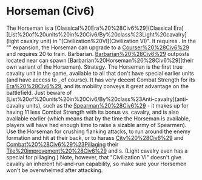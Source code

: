 # Horseman (Civ6)

The Horseman is a [Classical%20Era%20%28Civ6%29](Classical Era) [List%20of%20units%20in%20Civ6/By%20class%23Light%20cavalry](light cavalry unit) in "[Civilization%20VI](Civilization VI)". It requires .
In the "" expansion, the Horseman can upgrade to a [Courser%20%28Civ6%29](Courser) and requires 20 to train.
Barbarian.
[Barbarian%20%28Civ6%29](Barbarian) outposts located near can spawn [Barbarian%20Horseman%20%28Civ6%29](their own variant of the Horseman).
Strategy.
The Horseman is the first true cavalry unit in the game, available to all that don't have special earlier units (and have access to , of course). It has very decent Combat Strength for its [Era%20%28Civ6%29](era), and its mobility conveys it great advantage on the battlefield. Just beware of [List%20of%20units%20in%20Civ6/By%20class%23Anti-cavalry](anti-cavalry units), such as the [Spearman%20%28Civ6%29](Spearman) - it makes up for having 11 less Combat Strength with its bonus vs. cavalry, and is also available earlier (which means that by the time the Horseman is available, players will have had enough time to raise a sizable army of Spearmen).
Use the Horseman for crushing flanking attacks, to run around the enemy formation and hit at their back, or to harass [City%20%28Civ6%29](cities) and [Combat%20%28Civ6%29%23Pillaging](pillage) their [Tile%20improvement%20%28Civ6%29](improvements) and s. (Light cavalry even has a special for pillaging.) Note, however, that "Civilization VI" doesn't give cavalry an inherent hit-and-run capability, so make sure your Horsemen won't be overwhelmed after attacking.